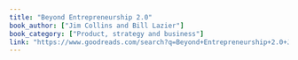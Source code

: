 ```yaml
---
title: "Beyond Entrepreneurship 2.0"
book_author: ["Jim Collins and Bill Lazier"]
book_category: ["Product, strategy and business"]
link: "https://www.goodreads.com/search?q=Beyond+Entrepreneurship+2.0+Jim+Collins+and+Bill+Lazier"
---
```

